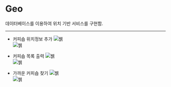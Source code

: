 # Geo

데이터베이스를 이용하여 위치 기반 서비스를 구현함.

-----------------------------------------

- 커피숍 위치정보 추가
![웱](https://raw.githubusercontent.com/junhyuk0801/WebStudy/master/Nodejs/GeoExample/cap1.JPG)   
![웱](https://raw.githubusercontent.com/junhyuk0801/WebStudy/master/Nodejs/GeoExample/cap2.JPG)   
   
- 커피숍 목록 출력
![웱](https://raw.githubusercontent.com/junhyuk0801/WebStudy/master/Nodejs/GeoExample/cap3.JPG)   
![웱](https://raw.githubusercontent.com/junhyuk0801/WebStudy/master/Nodejs/GeoExample/cap4.JPG)   
   
- 가까운 커피숍 찾기
![웱](https://raw.githubusercontent.com/junhyuk0801/WebStudy/master/Nodejs/GeoExample/cap5.JPG)   
![웱](https://raw.githubusercontent.com/junhyuk0801/WebStudy/master/Nodejs/GeoExample/cap6.JPG)   
